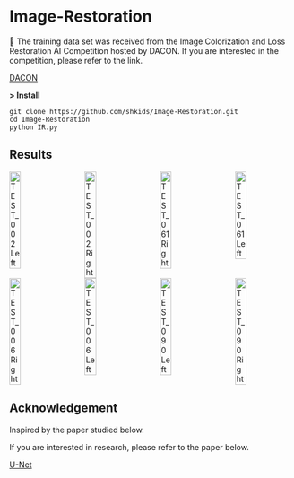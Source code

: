 # Image-Restoration
:memo: The training data set was received from the Image Colorization and Loss Restoration AI Competition hosted by DACON. If you are interested in the competition, please refer to the link.

[DACON](https://dacon.io/competitions/official/236420/overview/description)

__> Install__
```
git clone https://github.com/shkids/Image-Restoration.git
cd Image-Restoration
python IR.py
```

## Results
<div style="display: flex; justify-content: space-between;">
    <img src="https://github.com/user-attachments/assets/1f39aaf9-d7b3-4c3c-8246-8e537b5aee61" alt="TEST_002 Left" style="width: 20%;">
    <img src="https://github.com/user-attachments/assets/e0eae7f2-4cda-4290-af5d-64cb2eed3d60" alt="TEST_002 Right" style="width: 20%;">
    <img src="https://github.com/user-attachments/assets/a3648255-29de-4355-9199-14abe96f3f3d" alt="TEST_061 Right" style="width: 20%;">
    <img src="https://github.com/user-attachments/assets/e148a3d2-e059-4e3e-a2a1-cd6f71064156" alt="TEST_061 Left" style="width: 20%;">
    
</div>
<div style="display: flex; justify-content: space-between;">
    <img src="https://github.com/user-attachments/assets/13126ef3-5720-4f65-b141-e75834d08aa9" alt="TEST_006 Right" style="width: 20%; height: auto;">
    <img src="https://github.com/user-attachments/assets/269c80ad-62e7-42ef-a4e1-213f3f69054e" alt="TEST_006 Left" style="width: 20%; height: auto;">
    <img src="https://github.com/user-attachments/assets/b193acb1-74dd-4d78-a97d-0058d4a1edec" alt="TEST_090 Left" style="width: 20%;">
    <img src="https://github.com/user-attachments/assets/c3e1dac5-e389-4960-ad09-2ad459e6e92e" alt="TEST_090 Right" style="width: 20%;">
  
</div>






## Acknowledgement
Inspired by the paper studied below.

If you are interested in research, please refer to the paper below.

[U-Net](https://arxiv.org/pdf/1505.04597)
